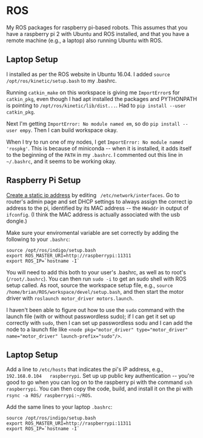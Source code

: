 # ROS
My ROS packages for raspberry pi-based robots. This assumes that you have a raspberry pi 2 with Ubuntu and ROS installed, and that you have a remote machine (e.g., a laptop) also running Ubuntu with ROS.

## Laptop Setup

I installed as per the ROS website in Ubuntu 16.04. I added `source /opt/ros/kinetic/setup.bash` to my .bashrc.

Running `catkin_make` on this workspace is giving me `ImportError`s for `catkin_pkg`, even though I had apt installed the packages and PYTHONPATH is pointing to `/opt/ros/kinetic/lib/dist...`. Had to `pip install --user catkin_pkg`.

Next I'm getting `ImportError: No module named em`, so do `pip install --user empy`. Then I can build workspace okay.

When I try to run one of my nodes, I get  `ImportError: No module named 'rospkg'`. This is because of miniconda -- when it is installed, it adds itself to the beginning of the `PATH` in my `.bashrc`. I commented out this line in `~/.bashrc`, and it seems to be working okay.

## Raspberry Pi Setup
[Create a static ip address](https://help.ubuntu.com/lts/serverguide/network-configuration.html)
by editing ` /etc/network/interfaces`. Go to router's admin page and set DHCP settings to always assign the correct ip address to the pi, identified by its MAC address -- the `HWaddr` in output of `ifconfig`. (I think the MAC address is actually associated with the usb dongle.)

Make sure your enviromental variable are set correctly by adding the following to your `.bashrc`:
```
source /opt/ros/indigo/setup.bash
export ROS_MASTER_URI=http://raspberrypi:11311
export ROS_IP=`hostname -I`
```

You will need to add this both to your user's .bashrc, as well as to root's (`/root/.bashrc`). You can then run `sudo -i` to get an sudo shell with ROS setup called. As root, source the workspace setup file, e.g., `source /home/brian/ROS/workspace/devel/setup.bash`, and then start the motor driver with `roslaunch motor_driver motors.launch`. 

I haven't been able to figure out how to use the `sudo` command with the launch file (with or without passwordless sudo); if I can get it set up correctly with `sudo`, then I can set up passwordless sodu and I can add the node to a launch file like `<node pkg="motor_driver" type="motor_driver" name="motor_driver" launch-prefix="sudo"/>`.

## Laptop Setup
Add a line to `/etc/hosts` that indicates the pi's IP address, e.g., `192.168.0.104   raspberrypi`.
Set up up public key authentication -- you're good to go when you can log on to the raspberry pi with the command `ssh raspberrypi`. You can then copy the code, build, and install it on the pi with `rsync -a ROS/ raspberrypi:~/ROS`.

Add the same lines to your laptop `.bashrc`:
```
source /opt/ros/indigo/setup.bash
export ROS_MASTER_URI=http://raspberrypi:11311
export ROS_IP=`hostname -I`
```
